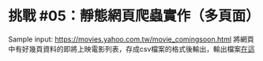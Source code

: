 # 挑戰 #05：靜態網頁爬蟲實作（多頁面）

Sample input: https://movies.yahoo.com.tw/movie_comingsoon.html 
將網頁中有好幾頁資料的即將上映電影列表，存成csv檔案的格式後輸出，輸出檔案[在這](/即將上映.csv)

